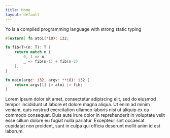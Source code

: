 ```yaml
---
title: Home
layout: default
---
```


Yo is a compiled programming language with strong static typing

```rust
#[extern] fn atoi(*i8): i32;

fn fib<T>(n: T): T {
    return match n {
        0, 1 => n,
        _ => fib(n-1) + fib(n-2)
    };
}

fn main(argc: i32, argv: **i8): i32 {
    return argv[1] |> atoi |> fib;
}
```
Lorem ipsum dolor sit amet, consectetur adipiscing elit, sed do eiusmod tempor incididunt ut labore et dolore magna aliqua. Ut enim ad minim veniam, quis nostrud exercitation ullamco laboris nisi ut aliquip ex ea commodo consequat. Duis aute irure dolor in reprehenderit in voluptate velit esse cillum dolore eu fugiat nulla pariatur. Excepteur sint occaecat cupidatat non proident, sunt in culpa qui officia deserunt mollit anim id est laborum.